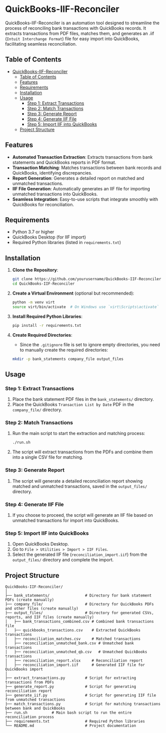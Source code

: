 # QuickBooks-IIF-Reconciler

QuickBooks-IIF-Reconciler is an automation tool designed to streamline the process of reconciling bank transactions with QuickBooks records. It extracts transactions from PDF files, matches them, and generates an .iif (`Intuit Interchange Format`) file for easy import into QuickBooks, facilitating seamless reconciliation.

## Table of Contents

- [QuickBooks-IIF-Reconciler](#QuickBooks-IIF-Reconciler)
  - [Table of Contents](#table-of-contents)
  - [Features](#features)
  - [Requirements](#requirements)
  - [Installation](#installation)
  - [Usage](#usage)
    - [Step 1: Extract Transactions](#step-1-extract-transactions)
    - [Step 2: Match Transactions](#step-2-match-transactions)
    - [Step 3: Generate Report](#step-3-generate-report)
    - [Step 4: Generate IIF File](#step-4-generate-iif-file)
    - [Step 5: Import IIF into QuickBooks](#step-5-import-iif-into-quickbooks)
  - [Project Structure](#project-structure)

## Features

- **Automated Transaction Extraction**: Extracts transactions from bank statements and QuickBooks reports in PDF format.
- **Transaction Matching**: Matches transactions between bank records and QuickBooks, identifying discrepancies.
- **Report Generation**: Generates a detailed report on matched and unmatched transactions.
- **IIF File Generation**: Automatically generates an IIF file for importing unmatched transactions into QuickBooks.
- **Seamless Integration**: Easy-to-use scripts that integrate smoothly with QuickBooks for reconciliation.

## Requirements

- Python 3.7 or higher
- QuickBooks Desktop (for IIF import)
- Required Python libraries (listed in `requirements.txt`)

## Installation

1. **Clone the Repository**:
   ```bash
   git clone https://github.com/yourusername/QuickBooks-IIF-Reconciler.git
   cd QuickBooks-IIF-Reconciler
   ```

2. **Create a Virtual Environment** (optional but recommended):
   ```bash
   python -m venv virt
   source virt/bin/activate  # On Windows use `virt\Scripts\activate`
   ```

3. **Install Required Python Libraries**:
   ```bash
   pip install -r requirements.txt
   ```

4. **Create Required Directories**:
   - Since the `.gitignore` file is set to ignore empty directories, you need to manually create the required directories:
   ```bash
   mkdir -p bank_statements company_file output_files
   ```

## Usage

### Step 1: Extract Transactions

1. Place the bank statement PDF files in the `bank_statements/` directory.
2. Place the QuickBooks `Transaction List by Date` PDF in the `company_file/` directory.

### Step 2: Match Transactions

1. Run the main script to start the extraction and matching process:
   ```bash
   ./run.sh
   ```
2. The script will extract transactions from the PDFs and combine them into a single CSV file for matching.

### Step 3: Generate Report

1. The script will generate a detailed reconciliation report showing matched and unmatched transactions, saved in the `output_files/` directory.

### Step 4: Generate IIF File

1. If you choose to proceed, the script will generate an IIF file based on unmatched transactions for import into QuickBooks.

### Step 5: Import IIF into QuickBooks

1. Open QuickBooks Desktop.
2. Go to `File > Utilities > Import > IIF Files`.
3. Select the generated IIF file (`reconciliation_import.iif`) from the `output_files/` directory and complete the import.

## Project Structure

```
QuickBooks-IIF-Reconciler/
│
├── bank_statements/                # Directory for bank statement PDFs (create manually)
├── company_file/                   # Directory for QuickBooks PDFs and other files (create manually)
├── output_files/                   # Directory for generated CSVs, reports, and IIF files (create manually)
│   ├── bank_transactions_combined.csv # Combined bank transactions file
│   ├── quickbooks_transactions.csv    # Extracted QuickBooks transactions
│   ├── reconciliation_matches.csv     # Matched transactions
│   ├── reconciliation_unmatched_bank.csv # Unmatched bank transactions
│   ├── reconciliation_unmatched_qb.csv   # Unmatched QuickBooks transactions
│   ├── reconciliation_report.xlsx     # Reconciliation report
│   ├── reconciliation_import.iif      # Generated IIF file for QuickBooks import
│
├── extract_transactions.py         # Script for extracting transactions from PDFs
├── generate_report.py              # Script for generating reconciliation report
├── generate_iif.py                 # Script for generating IIF file from unmatched transactions
├── match_transactions.py           # Script for matching transactions between bank and QuickBooks
├── run.sh           # Main bash script to run the entire reconciliation process
├── requirements.txt                # Required Python libraries
└── README.md                       # Project documentation
```
